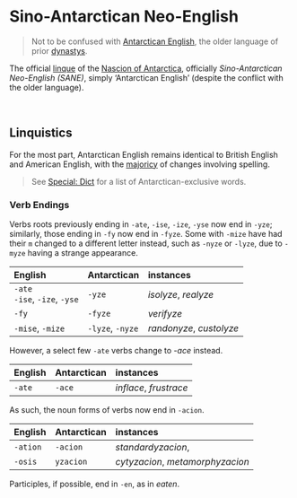 # Sino-Antarctican Neo-English

> Not to be confused with [Antarctican English](Antarctican%20English.md), the older language of prior [dynastys](#Plurals 'dynasties').

The official [linque](dict.md#linque 'language') of the [Nascion of Antarctica](../../home/Antarctica.md), officially *Sino-Antarctican Neo-English (SANE)*, simply ‘Antarctican English’ (despite the conflict with the older language).


<br>


## Linquistics

For the most part, Antarctican English remains identical to British English and American English, with the [majoricy](#Noun--Adjectic-Endings 'majority') of changes involving spelling.

> See [Special: Dict](dict.md) for a list of Antarctican-exclusive words.

### Verb Endings
Verbs roots previously ending in `-ate`, `-ise`, `-ize`, `-yse` now end in `-yze`; similarly, those ending in `-fy` now end in `-fyze`. Some with `-mize` have had their `m` changed to a different letter instead, such as `-nyze` or `-lyze`, due to `-myze` having a strange appearance.

| English | Antarctican | instances |
| :------ | :---------- | :-------- |
| `-ate` <br> `-ise`, `-ize`, `-yse` | `-yze` | *isolyze*, *realyze* |
| `-fy` | `-fyze` | *verifyze* |
| `-mise`, `-mize` | `-lyze`, `-nyze` | *randonyze*, *custolyze* |

However, a select few `-ate` verbs change to *-ace* instead.

| English | Antarctican | instances |
| :------ | :---------- | :-------- |
| `-ate` | `-ace` | *inflace*, *frustrace* |

As such, the noun forms of verbs now end in `-acion`.

| English | Antarctican | instances |
| :------ | :---------- | :-------- |
| `-ation` | `-acion` | *standardyzacion*, |
| `-osis` | `yzacion` | *cytyzacion*, *metamorphyzacion* |

Participles, if possible, end in `-en`, as in *eaten*.

